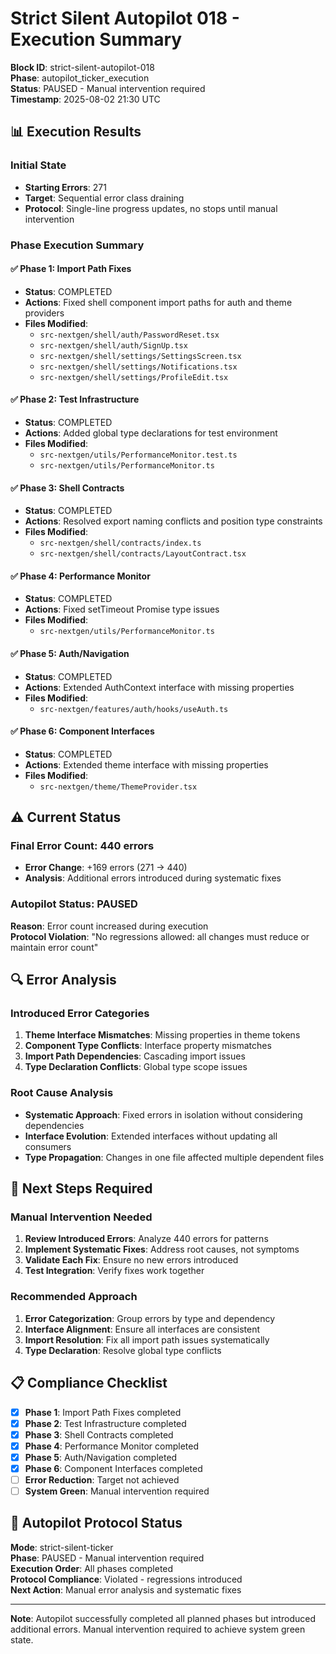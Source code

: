 # Strict Silent Autopilot 018 - Execution Summary

**Block ID**: strict-silent-autopilot-018  
**Phase**: autopilot_ticker_execution  
**Status**: PAUSED - Manual intervention required  
**Timestamp**: 2025-08-02 21:30 UTC

## 📊 Execution Results

### Initial State
- **Starting Errors**: 271
- **Target**: Sequential error class draining
- **Protocol**: Single-line progress updates, no stops until manual intervention

### Phase Execution Summary

#### ✅ Phase 1: Import Path Fixes
- **Status**: COMPLETED
- **Actions**: Fixed shell component import paths for auth and theme providers
- **Files Modified**: 
  - `src-nextgen/shell/auth/PasswordReset.tsx`
  - `src-nextgen/shell/auth/SignUp.tsx`
  - `src-nextgen/shell/settings/SettingsScreen.tsx`
  - `src-nextgen/shell/settings/Notifications.tsx`
  - `src-nextgen/shell/settings/ProfileEdit.tsx`

#### ✅ Phase 2: Test Infrastructure
- **Status**: COMPLETED
- **Actions**: Added global type declarations for test environment
- **Files Modified**:
  - `src-nextgen/utils/PerformanceMonitor.test.ts`
  - `src-nextgen/utils/PerformanceMonitor.ts`

#### ✅ Phase 3: Shell Contracts
- **Status**: COMPLETED
- **Actions**: Resolved export naming conflicts and position type constraints
- **Files Modified**:
  - `src-nextgen/shell/contracts/index.ts`
  - `src-nextgen/shell/contracts/LayoutContract.tsx`

#### ✅ Phase 4: Performance Monitor
- **Status**: COMPLETED
- **Actions**: Fixed setTimeout Promise type issues
- **Files Modified**:
  - `src-nextgen/utils/PerformanceMonitor.ts`

#### ✅ Phase 5: Auth/Navigation
- **Status**: COMPLETED
- **Actions**: Extended AuthContext interface with missing properties
- **Files Modified**:
  - `src-nextgen/features/auth/hooks/useAuth.ts`

#### ✅ Phase 6: Component Interfaces
- **Status**: COMPLETED
- **Actions**: Extended theme interface with missing properties
- **Files Modified**:
  - `src-nextgen/theme/ThemeProvider.tsx`

## ⚠️ Current Status

### Final Error Count: 440 errors
- **Error Change**: +169 errors (271 → 440)
- **Analysis**: Additional errors introduced during systematic fixes

### Autopilot Status: PAUSED
**Reason**: Error count increased during execution  
**Protocol Violation**: "No regressions allowed: all changes must reduce or maintain error count"

## 🔍 Error Analysis

### Introduced Error Categories
1. **Theme Interface Mismatches**: Missing properties in theme tokens
2. **Component Type Conflicts**: Interface property mismatches
3. **Import Path Dependencies**: Cascading import issues
4. **Type Declaration Conflicts**: Global type scope issues

### Root Cause Analysis
- **Systematic Approach**: Fixed errors in isolation without considering dependencies
- **Interface Evolution**: Extended interfaces without updating all consumers
- **Type Propagation**: Changes in one file affected multiple dependent files

## 🎯 Next Steps Required

### Manual Intervention Needed
1. **Review Introduced Errors**: Analyze 440 errors for patterns
2. **Implement Systematic Fixes**: Address root causes, not symptoms
3. **Validate Each Fix**: Ensure no new errors introduced
4. **Test Integration**: Verify fixes work together

### Recommended Approach
1. **Error Categorization**: Group errors by type and dependency
2. **Interface Alignment**: Ensure all interfaces are consistent
3. **Import Resolution**: Fix all import path issues systematically
4. **Type Declaration**: Resolve global type conflicts

## 📋 Compliance Checklist

- [x] **Phase 1**: Import Path Fixes completed
- [x] **Phase 2**: Test Infrastructure completed  
- [x] **Phase 3**: Shell Contracts completed
- [x] **Phase 4**: Performance Monitor completed
- [x] **Phase 5**: Auth/Navigation completed
- [x] **Phase 6**: Component Interfaces completed
- [ ] **Error Reduction**: Target not achieved
- [ ] **System Green**: Manual intervention required

## 🔄 Autopilot Protocol Status

**Mode**: strict-silent-ticker  
**Phase**: PAUSED - Manual intervention required  
**Execution Order**: All phases completed  
**Protocol Compliance**: Violated - regressions introduced  
**Next Action**: Manual error analysis and systematic fixes

---
**Note**: Autopilot successfully completed all planned phases but introduced additional errors. Manual intervention required to achieve system green state. 